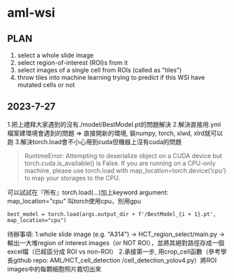 # aml-wsi
## PLAN
1. select a whole slide image
2. select region-of-interest (ROI)s from it
3. select images of a single cell from ROIs (called as "tiles")
4. throw tiles into machine learning trying to predict if this WSI have mutated cells or not

## 2023-7-27
1.把上禮拜大家遇到的沒有./model/BestModel.pt的問題解決
2.解決直接用.yml檔案建環境會遇到的問題 => 直接開新的環境, 裝numpy, torch, xlwd, xlrd就可以跑
3.解決torch.load會不小心用到cuda但機器上沒有cuda的問題
>RuntimeError: Attempting to deserialize object on a CUDA device but torch.cuda.is_available() is False. If you are running on a CPU-only machine, please use torch.load with map_location=torch.device(‘cpu’) to map your storages to the CPU.

可以試試在『所有』torch.load(...)加上keyword argument: map_location="cpu" 叫torch使用cpu，別用gpu
```
best_model = torch.load(args.output_dir + f'/BestModel_{i + 1}.pt', map_location="cpu") 
```
待辦事項:
1.whole slide image (e.g. "A314") -> HCT_region_select/main.py -> 輸出一大堆region of interest images（or NOT ROI），並將其絕對路徑存成一個excel檔（已經區分成 ROI vs non-ROI）
2.承接第一步, 用crop_cell函數（參考學長github repo: AML/HCT_cell_detection
/cell_detection_yolov4.py）將ROI images中的每顆細胞照片裁切出來